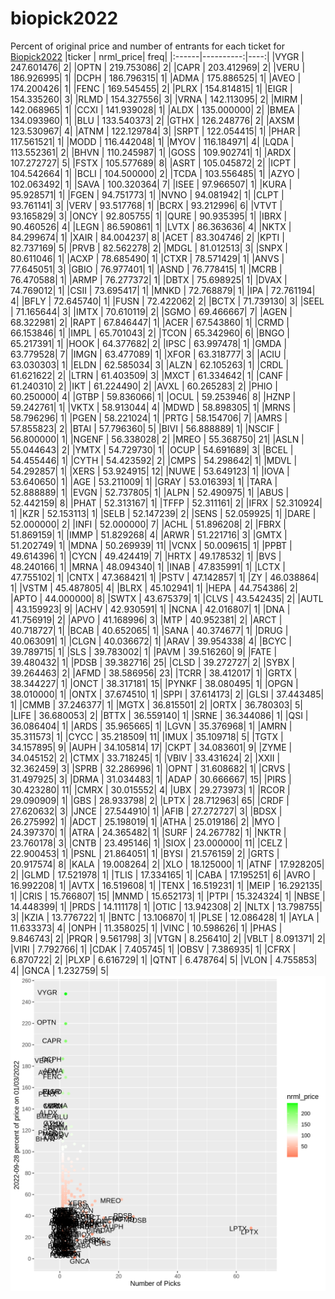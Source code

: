 # biopick2022
Percent of original price and number of entrants for each ticket for [Biopick2022](https://twitter.com/hashtag/Biopick2022)
|ticker | nrml_price| freq|
|:------|----------:|----:|
|VYGR   | 247.601476|    2|
|OPTN   | 219.753086|    2|
|CAPR   | 203.412969|    2|
|VERU   | 186.926995|    1|
|DCPH   | 186.796315|    1|
|ADMA   | 175.886525|    1|
|AVEO   | 174.200426|    1|
|FENC   | 169.545455|    2|
|PLRX   | 154.814815|    1|
|EIGR   | 154.335260|    3|
|RLMD   | 154.327556|    3|
|VRNA   | 142.113095|    2|
|MIRM   | 142.068965|    1|
|CCXI   | 141.939028|    1|
|ALDX   | 135.000000|    2|
|BMEA   | 134.093960|    1|
|BLU    | 133.540373|    2|
|GTHX   | 126.248776|    2|
|AXSM   | 123.530967|    4|
|ATNM   | 122.129784|    3|
|SRPT   | 122.054415|    1|
|PHAR   | 117.561521|    1|
|MODD   | 116.442048|    1|
|MYOV   | 116.184971|    4|
|LQDA   | 113.552361|    2|
|BHVN   | 110.245987|    1|
|GOSS   | 109.902741|    1|
|ARDX   | 107.272727|    5|
|FSTX   | 105.577689|    8|
|ASRT   | 105.045872|    2|
|ICPT   | 104.542664|    1|
|BCLI   | 104.500000|    2|
|TCDA   | 103.556485|    1|
|AZYO   | 102.063492|    1|
|SAVA   | 100.320364|    7|
|ISEE   |  97.966507|    1|
|KURA   |  95.928571|    1|
|FGEN   |  94.751773|    1|
|NVNO   |  94.081942|    1|
|CLPT   |  93.761141|    3|
|VERV   |  93.517768|    1|
|BCRX   |  93.212996|    6|
|VTVT   |  93.165829|    3|
|ONCY   |  92.805755|    1|
|QURE   |  90.935395|    1|
|IBRX   |  90.460526|    4|
|LEGN   |  86.590861|    1|
|LVTX   |  86.363636|    4|
|NKTX   |  84.299674|    1|
|XAIR   |  84.004237|    8|
|ACET   |  83.304746|    2|
|KPTI   |  82.737169|    5|
|PRVB   |  82.562278|    2|
|MDGL   |  81.012513|    3|
|SNPX   |  80.611046|    1|
|ACXP   |  78.685490|    1|
|CTXR   |  78.571429|    1|
|ANVS   |  77.645051|    3|
|GBIO   |  76.977401|    1|
|ASND   |  76.778415|    1|
|MCRB   |  76.470588|    1|
|ARMP   |  76.277372|    1|
|DBTX   |  75.698925|    1|
|DVAX   |  74.769012|    1|
|CSII   |  73.695417|    1|
|MNKD   |  72.768879|    1|
|IPA    |  72.761194|    4|
|BFLY   |  72.645740|    1|
|FUSN   |  72.422062|    2|
|BCTX   |  71.739130|    3|
|SEEL   |  71.165644|    3|
|IMTX   |  70.610119|    2|
|SGMO   |  69.466667|    7|
|AGEN   |  68.322981|    2|
|RAPT   |  67.846447|    1|
|ACER   |  67.543860|    1|
|CRMD   |  66.153846|    1|
|IMPL   |  65.701043|    2|
|TCON   |  65.342960|    6|
|BNGO   |  65.217391|    1|
|HOOK   |  64.377682|    2|
|IPSC   |  63.997478|    1|
|GMDA   |  63.779528|    7|
|IMGN   |  63.477089|    1|
|XFOR   |  63.318777|    3|
|ACIU   |  63.030303|    1|
|ELDN   |  62.585034|    3|
|ALZN   |  62.105263|    1|
|CRDL   |  61.621622|    2|
|LTRN   |  61.403509|    3|
|MXCT   |  61.334642|    1|
|CANF   |  61.240310|    2|
|IKT    |  61.224490|    2|
|AVXL   |  60.265283|    2|
|PHIO   |  60.250000|    4|
|GTBP   |  59.836066|    1|
|OCUL   |  59.253946|    8|
|HZNP   |  59.242761|    1|
|VKTX   |  58.913044|    4|
|MDWD   |  58.898305|    1|
|MRNS   |  58.796296|    1|
|PGEN   |  58.221024|    1|
|PRTG   |  58.154706|    7|
|AMRS   |  57.855823|    2|
|BTAI   |  57.796360|    5|
|BIVI   |  56.888889|    1|
|NSCIF  |  56.800000|    1|
|NGENF  |  56.338028|    2|
|MREO   |  55.368750|   21|
|ASLN   |  55.044643|    2|
|YMTX   |  54.729730|    1|
|OCUP   |  54.691689|    3|
|BCEL   |  54.455446|    1|
|CYTH   |  54.423592|    2|
|CMPS   |  54.298642|    1|
|MDVL   |  54.292857|    1|
|XERS   |  53.924915|   12|
|NUWE   |  53.649123|    1|
|IOVA   |  53.640650|    1|
|AGE    |  53.211009|    1|
|GRAY   |  53.016393|    1|
|TARA   |  52.888889|    1|
|EVGN   |  52.737805|    1|
|ALPN   |  52.490975|    1|
|ABUS   |  52.442159|    8|
|PHAT   |  52.313167|    1|
|TFFP   |  52.311161|    2|
|IFRX   |  52.310924|    1|
|KZR    |  52.153113|    1|
|SELB   |  52.147239|    2|
|SENS   |  52.059925|    1|
|DARE   |  52.000000|    2|
|INFI   |  52.000000|    7|
|ACHL   |  51.896208|    2|
|FBRX   |  51.869159|    1|
|IMMP   |  51.829268|    4|
|ARWR   |  51.221716|    3|
|GMTX   |  51.202749|    1|
|MDNA   |  50.269939|   11|
|VCNX   |  50.009615|    1|
|PPBT   |  49.614396|    1|
|CYCN   |  49.424419|    7|
|HRTX   |  49.178532|    1|
|BVS    |  48.240166|    1|
|MRNA   |  48.094340|    1|
|INAB   |  47.835991|    1|
|LCTX   |  47.755102|    1|
|CNTX   |  47.368421|    1|
|PSTV   |  47.142857|    1|
|ZY     |  46.038864|    1|
|VSTM   |  45.487805|    4|
|BLRX   |  45.102941|    1|
|HEPA   |  44.754386|    2|
|APTO   |  44.000000|    8|
|SWTX   |  43.675379|    1|
|CLVS   |  43.542435|    2|
|AUTL   |  43.159923|    9|
|ACHV   |  42.930591|    1|
|NCNA   |  42.016807|    1|
|DNA    |  41.756919|    2|
|APVO   |  41.168996|    3|
|MTP    |  40.952381|    2|
|ARCT   |  40.718727|    1|
|BCAB   |  40.652065|    1|
|SANA   |  40.374677|    1|
|DRUG   |  40.063091|    1|
|CLGN   |  40.036672|    1|
|ARAV   |  39.954338|    4|
|BCYC   |  39.789715|    1|
|SLS    |  39.783002|    1|
|PAVM   |  39.516260|    9|
|FATE   |  39.480432|    1|
|PDSB   |  39.382716|   25|
|CLSD   |  39.272727|    2|
|SYBX   |  39.264463|    2|
|AFMD   |  38.586956|   23|
|TCRR   |  38.412017|    1|
|GRTX   |  38.344227|    1|
|ONCT   |  38.317181|   15|
|PYNKF  |  38.080495|    1|
|OPGN   |  38.010000|    1|
|ONTX   |  37.674510|    1|
|SPPI   |  37.614173|    2|
|GLSI   |  37.443485|    1|
|CMMB   |  37.246377|    1|
|MGTX   |  36.815501|    2|
|ORTX   |  36.780303|    5|
|LIFE   |  36.680053|    2|
|BTTX   |  36.559140|    1|
|SRNE   |  36.344086|    1|
|QSI    |  36.086404|    1|
|ARDS   |  35.965665|    1|
|LGVN   |  35.376968|    1|
|AMRN   |  35.311573|    1|
|CYCC   |  35.218509|   11|
|IMUX   |  35.109718|    5|
|TGTX   |  34.157895|    9|
|AUPH   |  34.105814|   17|
|CKPT   |  34.083601|    9|
|ZYME   |  34.045152|    2|
|CTMX   |  33.718245|    1|
|VBIV   |  33.431624|    2|
|XXII   |  32.362459|    3|
|SPRB   |  32.286996|    1|
|OPNT   |  31.608682|    1|
|CRVS   |  31.497925|    3|
|DRMA   |  31.034483|    1|
|ADAP   |  30.666667|   15|
|PIRS   |  30.423280|   11|
|CMRX   |  30.015552|    4|
|UBX    |  29.273973|    1|
|RCOR   |  29.090909|    1|
|GBS    |  28.933798|    2|
|LPTX   |  28.712963|   65|
|CRDF   |  27.620632|    3|
|JNCE   |  27.544910|    1|
|AFIB   |  27.272727|    3|
|BDSX   |  26.275992|    1|
|ADCT   |  25.198019|    1|
|ATHA   |  25.019186|    2|
|MYO    |  24.397370|    1|
|ATRA   |  24.365482|    1|
|SURF   |  24.267782|    1|
|NKTR   |  23.760178|    3|
|CNTB   |  23.495146|    1|
|SIOX   |  23.000000|   11|
|CELZ   |  22.900453|    1|
|PSNL   |  21.864051|    1|
|BYSI   |  21.576159|    2|
|GRTS   |  20.917574|    8|
|KALA   |  19.008264|    2|
|XLO    |  18.125000|    1|
|ATNF   |  17.928205|    2|
|GLMD   |  17.521978|    1|
|TLIS   |  17.334165|    1|
|CABA   |  17.195251|    6|
|AVRO   |  16.992208|    1|
|AVTX   |  16.519608|    1|
|TENX   |  16.519231|    1|
|MEIP   |  16.292135|    1|
|CRIS   |  15.766807|   15|
|MNMD   |  15.652173|    1|
|PTPI   |  15.324324|    1|
|NBSE   |  14.448399|    1|
|PRDS   |  14.111178|    1|
|OTIC   |  13.942308|    2|
|NLTX   |  13.798755|    3|
|KZIA   |  13.776722|    1|
|BNTC   |  13.106870|    1|
|PLSE   |  12.086428|    1|
|AYLA   |  11.633373|    4|
|ONPH   |  11.358025|    1|
|VINC   |  10.598626|    1|
|PHAS   |   9.846743|    2|
|PRQR   |   9.561798|    3|
|VTGN   |   8.256410|    2|
|VBLT   |   8.091371|    2|
|VIRI   |   7.792766|    1|
|CDAK   |   7.405745|    1|
|OBSV   |   7.386935|    1|
|CFRX   |   6.870722|    2|
|PLXP   |   6.616729|    1|
|QTNT   |   6.478764|    5|
|VLON   |   4.755853|    4|
|GNCA   |   1.232759|    5|
![retvspicks](biopicks.png?raw=true)

